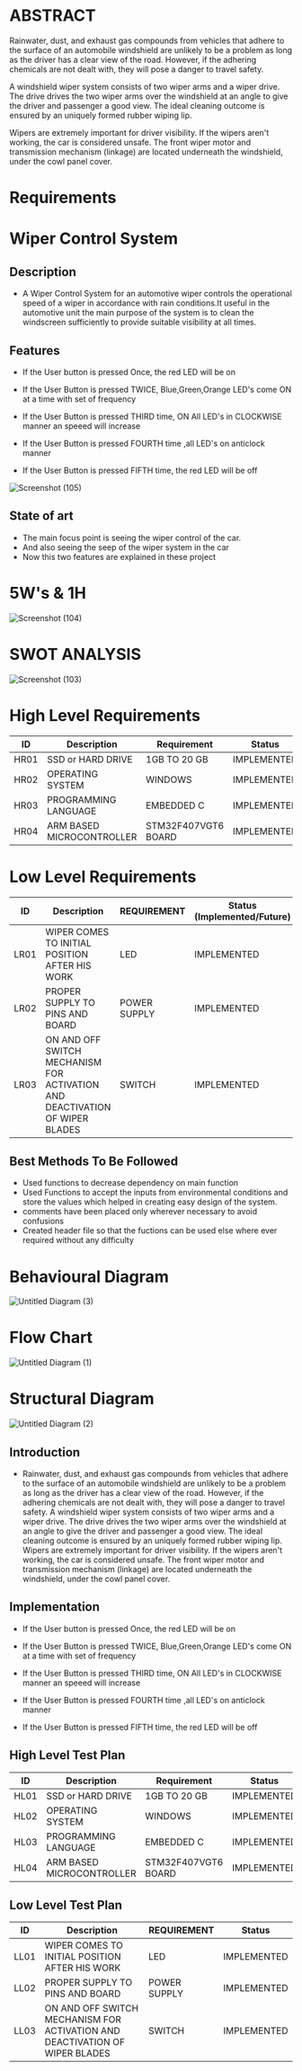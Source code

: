 # ABSTRACT

Rainwater, dust, and exhaust gas compounds from vehicles that adhere to the surface of an automobile windshield are unlikely to be a problem as long as the driver has a clear view of the road. 
However, if the adhering chemicals are not dealt with, they will pose a danger to travel safety.

A windshield wiper system consists of two wiper arms and a wiper drive. The drive drives the two wiper arms over the windshield at an angle to give the driver and passenger a good view. 
The ideal cleaning outcome is ensured by an uniquely formed rubber wiping lip. 

Wipers are extremely important for driver visibility. If the wipers aren't working, the car is considered unsafe. The front wiper motor and transmission mechanism (linkage) are located underneath the windshield, under the cowl panel cover.

# Requirements

# Wiper Control System

## Description

 - A Wiper Control System for an automotive wiper controls the operational speed of a wiper in accordance with rain conditions.It useful in the automotive unit the main purpose of the system is to clean the windscreen sufficiently to provide suitable visibility at all times.

## Features

 * If the User button is pressed Once, the red LED will be on    
 
 * If the User Button is pressed TWICE, Blue,Green,Orange LED's come ON at a time with set of frequency

 * If the User Button is pressed THIRD time, ON All LED's in CLOCKWISE manner an speeed will increase 

 * If the User Button is pressed FOURTH time ,all LED's on anticlock manner

 * If the User Button is pressed FIFTH time, the red LED will be off 

![Screenshot (105)](https://user-images.githubusercontent.com/62429376/167068935-6c3e8f17-1708-4a77-9bd0-ddd2fd4e5171.png)

## State of art

 * The main focus point is seeing the wiper control of the car.
 * And also seeing the seep of the wiper system in the car
 * Now this two features are explained in these project

# 5W's & 1H  

![Screenshot (104)](https://user-images.githubusercontent.com/62429376/167068196-569dce68-9ded-4259-8ef5-8cd52300e01f.png)

#  SWOT ANALYSIS 

![Screenshot (103)](https://user-images.githubusercontent.com/62429376/167066480-c12c3086-1d1b-426f-99c4-815b6db4368f.png)

# High Level Requirements

| ID | Description | Requirement | Status | 
| ----- | ----- | ------- | ---------|
| HR01 | SSD or HARD DRIVE  | 1GB TO 20 GB | IMPLEMENTED | 
| HR02 | OPERATING SYSTEM  | WINDOWS |  IMPLEMENTED  |
| HR03 | PROGRAMMING LANGUAGE | EMBEDDED C |  IMPLEMENTED  |
| HR04 | ARM BASED MICROCONTROLLER | STM32F407VGT6 BOARD  |  IMPLEMENTED  |

# Low Level Requirements

| ID | Description | REQUIREMENT | Status (Implemented/Future) |
| ------ | --------- | ------ | ----- |
| LR01 | WIPER COMES TO INITIAL POSITION AFTER HIS WORK | LED |  IMPLEMENTED  |
| LR02 | PROPER SUPPLY TO PINS AND BOARD | POWER SUPPLY | IMPLEMENTED |
| LR03 | ON AND OFF SWITCH MECHANISM FOR ACTIVATION AND DEACTIVATION OF WIPER BLADES  | SWITCH | IMPLEMENTED |

## Best Methods To Be Followed

* Used functions to decrease dependency on main function
* Used Functions to accept the inputs from environmental conditions and store the values which helped in creating easy design of the system.
* comments have been placed only wherever necessary to avoid confusions
* Created header file so that the fuctions can be used else where ever required without any difficulty

# Behavioural Diagram

![Untitled Diagram (3)](https://user-images.githubusercontent.com/101981165/167299441-5cf2d7cb-178a-4b59-ab6f-e27c3c1b9f5a.jpg)

# Flow Chart

![Untitled Diagram (1)](https://user-images.githubusercontent.com/101981165/167257805-e125bf7a-42f8-46af-871d-20dfd1506e33.jpg)

# Structural Diagram

![Untitled Diagram (2)](https://user-images.githubusercontent.com/101981165/167301261-91f3b1ad-1115-4165-bc73-fb114441ef25.jpg)

## Introduction

* Rainwater, dust, and exhaust gas compounds from vehicles that adhere to the surface of an automobile windshield are unlikely to be a problem as long as the driver has a clear view of the road. However, if the adhering chemicals are not dealt with, they will pose a danger to travel safety. A windshield wiper system consists of two wiper arms and a wiper drive. The drive drives the two wiper arms over the windshield at an angle to give the driver and passenger a good view. The ideal cleaning outcome is ensured by an uniquely formed rubber wiping lip. Wipers are extremely important for driver visibility. If the wipers aren't working, the car is considered unsafe. The front wiper motor and transmission mechanism (linkage) are located underneath the windshield, under the cowl panel cover.

## Implementation

* If the User button is pressed Once, the red LED will be on    
 
 * If the User Button is pressed TWICE, Blue,Green,Orange LED's come ON at a time with set of frequency

 * If the User Button is pressed THIRD time, ON All LED's in CLOCKWISE manner an speeed will increase 

 * If the User Button is pressed FOURTH time ,all LED's on anticlock manner

 * If the User Button is pressed FIFTH time, the red LED will be off 

## High Level Test Plan

| ID | Description | Requirement | Status | 
| ----- | ----- | ------- | ---------|
| HL01 | SSD or HARD DRIVE  | 1GB TO 20 GB | IMPLEMENTED | 
| HL02 | OPERATING SYSTEM  | WINDOWS |  IMPLEMENTED  |
| HL03 | PROGRAMMING LANGUAGE | EMBEDDED C |  IMPLEMENTED  |
| HL04 | ARM BASED MICROCONTROLLER | STM32F407VGT6 BOARD  |  IMPLEMENTED  |

## Low Level Test Plan

| ID | Description | REQUIREMENT | Status |
| ------ | --------- | ------ | ----- |
| LL01 | WIPER COMES TO INITIAL POSITION AFTER HIS WORK | LED |  IMPLEMENTED  |
| LL02 | PROPER SUPPLY TO PINS AND BOARD | POWER SUPPLY | IMPLEMENTED |
| LL03 | ON AND OFF SWITCH MECHANISM FOR ACTIVATION AND DEACTIVATION OF WIPER BLADES  | SWITCH | IMPLEMENTED |
